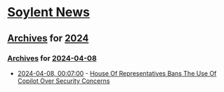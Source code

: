 # [Soylent News](../../../README.md)

## [Archives](../../index.md) for [2024](../index.md)

### [Archives](../../index.md) for [2024-04-08](index.md)

* [2024-04-08, 00:07:00](https://soylentnews.org/article.pl?sid=24/04/07/0218240&from=rss) - [House Of Representatives Bans The Use Of Copilot Over Security Concerns](https://soylentnews.org/article.pl?sid=24/04/07/0218240&from=rss)
